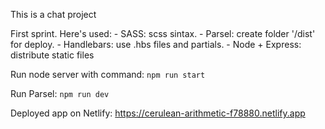 This is a chat project

First sprint.
Here's used:
    - SASS: scss sintax.
    - Parsel: create folder '/dist' for deploy.
    - Handlebars: use .hbs files and partials.
    - Node + Express: distribute static files


Run node server with command:
`npm run start`

Run Parsel:
`npm run dev`

Deployed app on Netlify:
https://cerulean-arithmetic-f78880.netlify.app
